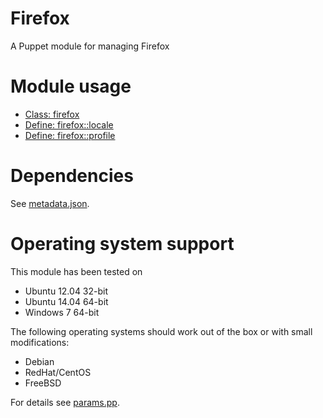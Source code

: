 # Firefox

A Puppet module for managing Firefox

# Module usage

* [Class: firefox](manifests/init.pp)
* [Define: firefox::locale](manifests/locale.pp)
* [Define: firefox::profile](manifests/profile.pp)

# Dependencies

See [metadata.json](metadata.json).

# Operating system support

This module has been tested on

* Ubuntu 12.04 32-bit
* Ubuntu 14.04 64-bit
* Windows 7 64-bit

The following operating systems should work out of the box or with small 
modifications:

* Debian
* RedHat/CentOS
* FreeBSD

For details see [params.pp](manifests/params.pp).
